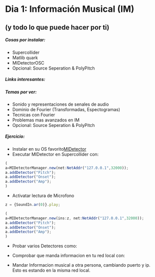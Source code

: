 
# Dia 1: Información Musical (IM)
(y todo lo que puede hacer por ti)
---

##### Cosas por instalar:
* Supercollider
* Matlib quark
* MIDetectorOSC
* Opcional: Source Seperation & PolyPitch

##### Links interesantes:


##### Temas por ver:
* Sonido y representaciones de senales de audio
* Dominio de Fourier (Transformadas, Espectogramas)
* Tecnicas con Fourier
* Problemas mas avanzados en IM
* Opcional: Source Seperation & PolyPitch

##### Ejercicio:

- Instalar en su OS favorito[MIDetector](https://github.com/beangoben/MIDetectorOSC)
- Executar MIDetector en Supercollider con:

```javascript
(
a=MIDetectorManager.new(net:NetAddr("127.0.0.1",32000));
a.addDetector("Pitch");
a.addDetector("Onset");
a.addDetector("Amp");
)
```

- Activatar lectura de Microfono

```javascript
z = {SoundIn.ar(0)}.play;

(
a=MIDetectorManager.new(ins:z, net:NetAddr("127.0.0.1",32000));
a.addDetector("Pitch");
a.addDetector("Onset");
a.addDetector("Amp");
)
```

- Probar varios Detectores como:

- Comprobar que manda informacion en tu red local con:

- Mandar Informacion musical a otra persona, cambiando puerto y ip. Esto es estando en la misma red local.









